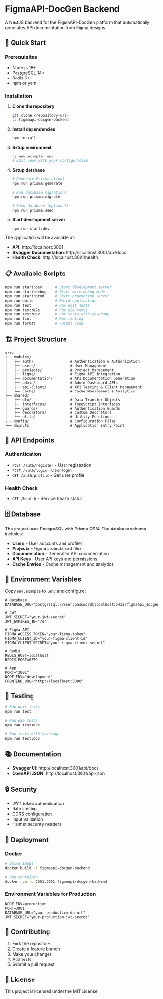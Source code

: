 # FigmaAPI-DocGen Backend

A NestJS backend for the FigmaAPI-DocGen platform that automatically generates API documentation from Figma designs.

## 🚀 Quick Start

### Prerequisites

- Node.js 18+
- PostgreSQL 14+
- Redis 6+
- npm or yarn

### Installation

1. **Clone the repository**
   ```bash
   git clone <repository-url>
   cd figmaapi-docgen-backend
   ```

2. **Install dependencies**
   ```bash
   npm install
   ```

3. **Setup environment**
   ```bash
   cp env.example .env
   # Edit .env with your configuration
   ```

4. **Setup database**
   ```bash
   # Generate Prisma client
   npm run prisma:generate
   
   # Run database migrations
   npm run prisma:migrate
   
   # Seed database (optional)
   npm run prisma:seed
   ```

5. **Start development server**
   ```bash
   npm run start:dev
   ```

The application will be available at:
- **API**: http://localhost:3001
- **Swagger Documentation**: http://localhost:3001/api/docs
- **Health Check**: http://localhost:3001/health

## 📋 Available Scripts

```bash
npm run start:dev      # Start development server
npm run start:debug    # Start with debug mode
npm run start:prod     # Start production server
npm run build          # Build application
npm run test           # Run unit tests
npm run test:e2e       # Run e2e tests
npm run test:cov       # Run tests with coverage
npm run lint           # Run linting
npm run format         # Format code
```

## 🏗️ Project Structure

```
src/
├── modules/
│   ├── auth/                 # Authentication & Authorization
│   ├── users/                # User Management
│   ├── projects/             # Project Management
│   ├── figma/                # Figma API Integration
│   ├── documentation/        # API Documentation Generation
│   ├── admin/                # Admin Dashboard APIs
│   ├── api-client/           # API Testing & Client Management
│   └── cache/                # Cache Management & Analytics
├── shared/
│   ├── dto/                  # Data Transfer Objects
│   ├── interfaces/           # TypeScript Interfaces
│   ├── guards/               # Authentication Guards
│   ├── decorators/           # Custom Decorators
│   └── utils/                # Utility Functions
├── config/                   # Configuration Files
└── main.ts                   # Application Entry Point
```

## 🔌 API Endpoints

### Authentication
- `POST /auth/register` - User registration
- `POST /auth/login` - User login
- `GET /auth/profile` - Get user profile

### Health Check
- `GET /health` - Service health status

## 🗄️ Database

The project uses PostgreSQL with Prisma ORM. The database schema includes:

- **Users** - User accounts and profiles
- **Projects** - Figma projects and files
- **Documentation** - Generated API documentation
- **API Keys** - User API keys and permissions
- **Cache Entries** - Cache management and analytics

## 🔧 Environment Variables

Copy `env.example` to `.env` and configure:

```env
# Database
DATABASE_URL="postgresql://user:password@localhost:5432/figmaapi_docgen"

# JWT
JWT_SECRET="your-jwt-secret"
JWT_EXPIRES_IN="7d"

# Figma API
FIGMA_ACCESS_TOKEN="your-figma-token"
FIGMA_CLIENT_ID="your-figma-client-id"
FIGMA_CLIENT_SECRET="your-figma-client-secret"

# Redis
REDIS_HOST=localhost
REDIS_PORT=6379

# App
PORT="3001"
NODE_ENV="development"
FRONTEND_URL="http://localhost:3000"
```

## 🧪 Testing

```bash
# Run unit tests
npm run test

# Run e2e tests
npm run test:e2e

# Run tests with coverage
npm run test:cov
```

## 📚 Documentation

- **Swagger UI**: http://localhost:3001/api/docs
- **OpenAPI JSON**: http://localhost:3001/api-json

## 🔒 Security

- JWT token authentication
- Rate limiting
- CORS configuration
- Input validation
- Helmet security headers

## 🚀 Deployment

### Docker

```bash
# Build image
docker build -t figmaapi-docgen-backend .

# Run container
docker run -p 3001:3001 figmaapi-docgen-backend
```

### Environment Variables for Production

```env
NODE_ENV=production
PORT=3001
DATABASE_URL="your-production-db-url"
JWT_SECRET="your-production-jwt-secret"
```

## 🤝 Contributing

1. Fork the repository
2. Create a feature branch
3. Make your changes
4. Add tests
5. Submit a pull request

## 📄 License

This project is licensed under the MIT License. 